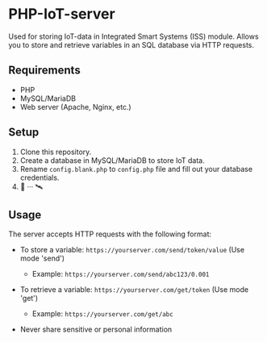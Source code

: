 # PHP-IoT-server
Used for storing IoT-data in Integrated Smart Systems (ISS) module. Allows you to store and retrieve variables in an SQL database via HTTP requests.

## Requirements

- PHP
- MySQL/MariaDB
- Web server (Apache, Nginx, etc.)

## Setup

1. Clone this repository.
2. Create a database in MySQL/MariaDB to store IoT data.
3. Rename `config.blank.php` to `config.php` file and fill out your database credentials.
4. 📡 ··· 🛰️

## Usage
The server accepts HTTP requests with the following format:

- To store a variable: `https://yourserver.com/send/token/value` (Use mode 'send')
    - Example: `https://yourserver.com/send/abc123/0.001`

- To retrieve a variable: `https://yourserver.com/get/token` (Use mode 'get')
    - Example: `https://yourserver.com/get/abc`

- Never share sensitive or personal information
